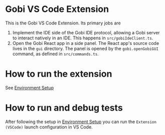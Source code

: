 # Gobi VS Code Extension

This is the Gobi VS Code Extension. Its primary jobs are

1. Implement the IDE side of the Gobi IDE protocol, allowing a Gobi server to interact natively in an IDE. This happens in `src/gobiIdeClient.ts`.
2. Open the Gobi React app in a side panel. The React app's source code lives in the `gui` directory. The panel is opened by the `gobi.openGobiGUI` command, as defined in `src/commands.ts`.

# How to run the extension

See [Environment Setup](../../CONTRIBUTING.md#environment-setup)

# How to run and debug tests

After following the setup in [Environment Setup](../../CONTRIBUTING.md#environment-setup) you can run the `Extension (VSCode)` launch configuration in VS Code.
